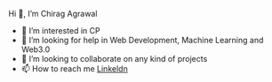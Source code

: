 Hi 👋, I’m Chirag Agrawal
- 👀 I’m interested in CP
- 🌱 I’m looking for help in Web Development, Machine Learning and Web3.0
- 💞️ I’m looking to collaborate on any kind of projects
- 📫 How to reach me [Linkeldn](https://www.linkedin.com/in/chirag-agrawal-985658206)


<!---
Chirag1705/Chirag1705 is a ✨ special ✨ repository because its `README.md` (this file) appears on your GitHub profile.
You can click the Preview link to take a look at your changes.
--->
